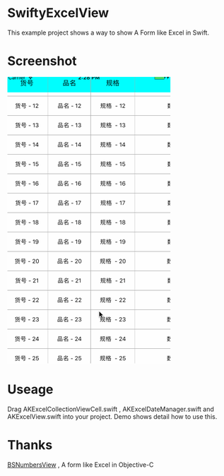 # SwiftyExcelView
This example project shows a way to show A Form like Excel in Swift.
# Screenshot
![image](https://github.com/AlasKuNull/SwiftyExcelView/blob/master/AKExcelDemo/AKExcelDemo/demo.gif)
# Useage
Drag AKExcelCollectionViewCell.swift , AKExcelDateManager.swift and AKExcelView.swift into your project.
Demo shows detail how to use this.

# Thanks 
[BSNumbersView](https://github.com/blurryssky/BSNumbersView) , A form like Excel in Objective-C
